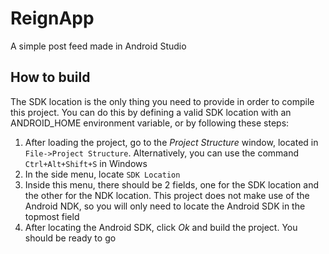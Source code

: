 # ReignApp
A simple post feed made in Android Studio

## How to build
The SDK location is the only thing you need to provide in order to compile this project. You
can do this by defining a valid SDK location with an ANDROID_HOME environment variable, or by
following these steps:
1. After loading the project, go to the _Project Structure_ window, located in `File->Project Structure`.
Alternatively, you can use the command `Ctrl+Alt+Shift+S` in Windows
2. In the side menu, locate `SDK Location`
3. Inside this menu, there should be 2 fields, one for the SDK location and the other for the
NDK location. This project does not make use of the Android NDK, so you will only need to locate
the Android SDK in the topmost field
4. After locating the Android SDK, click _Ok_ and build the project. You should be ready to go